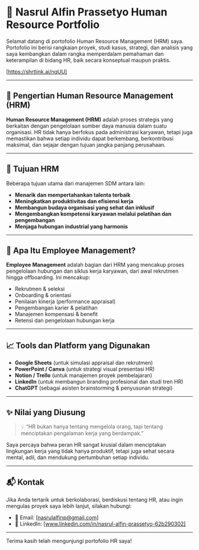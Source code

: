 # 💼 Nasrul Alfin Prassetyo Human Resource Portfolio

Selamat datang di portofolio Human Resource Management (HRM) saya. Portofolio ini berisi rangkaian proyek, studi kasus, strategi, dan analisis yang saya kembangkan dalam rangka memperdalam pemahaman dan keterampilan di bidang HR, baik secara konseptual maupun praktis.

[https://shrtlink.ai/nqUU]

---

## 🧠 Pengertian Human Resource Management (HRM)

**Human Resource Management (HRM)** adalah proses strategis yang berkaitan dengan pengelolaan sumber daya manusia dalam suatu organisasi. HR tidak hanya berfokus pada administrasi karyawan, tetapi juga memastikan bahwa setiap individu dapat berkembang, berkontribusi maksimal, dan sejajar dengan tujuan jangka panjang perusahaan.

---

## 🎯 Tujuan HRM

Beberapa tujuan utama dari manajemen SDM antara lain:

- **Menarik dan mempertahankan talenta terbaik**
- **Meningkatkan produktivitas dan efisiensi kerja**
- **Membangun budaya organisasi yang sehat dan inklusif**
- **Mengembangkan kompetensi karyawan melalui pelatihan dan pengembangan**
- **Menjaga hubungan industrial yang harmonis**

---

## 👥 Apa Itu Employee Management?

**Employee Management** adalah bagian dari HRM yang mencakup proses pengelolaan hubungan dan siklus kerja karyawan, dari awal rekrutmen hingga offboarding. Ini mencakup:

- Rekrutmen & seleksi
- Onboarding & orientasi
- Penilaian kinerja (performance appraisal)
- Pengembangan karier & pelatihan
- Manajemen kompensasi & benefit
- Retensi dan pengelolaan hubungan kerja

---


## 📈 Tools dan Platform yang Digunakan

- **Google Sheets** (untuk simulasi appraisal dan rekrutmen)
- **PowerPoint / Canva** (untuk strategi visual presentasi HR)
- **Notion / Trello** (untuk manajemen proyek pembelajaran)
- **LinkedIn** (untuk membangun branding profesional dan studi tren HR)
- **ChatGPT** (sebagai asisten brainstorming & penyusunan strategi)

---

## ✨ Nilai yang Diusung

> 💡 “HR bukan hanya tentang mengelola orang, tapi tentang menciptakan pengalaman kerja yang berdampak.”

Saya percaya bahwa peran HR sangat krusial dalam menciptakan lingkungan kerja yang tidak hanya produktif, tetapi juga sehat secara mental, adil, dan mendukung pertumbuhan setiap individu.

---

## 📬 Kontak

Jika Anda tertarik untuk berkolaborasi, berdiskusi tentang HR, atau ingin mengulas proyek saya lebih lanjut, silakan hubungi:

- 📧 Email: [nasrulalfinp@gmail.com]
- 🔗 LinkedIn: [www.linkedin.com/in/nasrul-alfin-prassetyo-62b290302]

---

Terima kasih telah mengunjungi portofolio HR saya!
